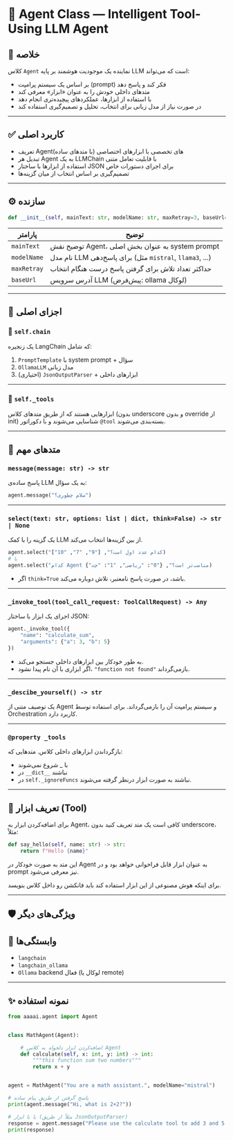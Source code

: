 # 🧠 Agent Class — Intelligent Tool-Using LLM Agent

## 📘 خلاصه

کلاس `Agent` نماینده یک موجودیت هوشمند بر پایه LLM است که می‌تواند:

* بر اساس یک سیستم پرامپت (prompt) فکر کند و پاسخ دهد
* متدهای داخلی خودش را به عنوان «ابزار» معرفی کند
* با استفاده از ابزارها، عملکردهای پیچیده‌تری انجام دهد
* در صورت نیاز از مدل زبانی برای انتخاب، تحلیل و تصمیم‌گیری استفاده کند

---

## ✅ کاربرد اصلی

* تعریف Agentهای تخصصی با ابزارهای اختصاصی (با متدهای ساده)
* تبدیل هر Agent به یک LLMChain با قابلیت تعامل متنی
* استفاده از ابزارها با ساختار JSON برای اجرای دستورات خاص
* تصمیم‌گیری بر اساس انتخاب از میان گزینه‌ها

---

## ⚙️ سازنده

```python
def __init__(self, mainText: str, modelName: str, maxRetray=3, baseUrl="http://localhost:11434")
```

| پارامتر     | توضیح                                                    |
| ----------- | -------------------------------------------------------- |
| `mainText`  | توضیح نقش Agent، به عنوان بخش اصلی system prompt         |
| `modelName` | نام مدل LLM برای پاسخ‌دهی (مثل `mistral`, `llama3`, ...) |
| `maxRetray` | حداکثر تعداد تلاش برای گرفتن پاسخ درست هنگام انتخاب      |
| `baseUrl`   | آدرس سرویس LLM (پیش‌فرض: ollama لوکال)                   |

---

## 🧩 اجزای اصلی

### 🔸 `self.chain`

یک زنجیره LangChain که شامل:

1. `PromptTemplate` با system prompt + سؤال
2. `OllamaLLM` مدل زبانی
3. (اختیاری) `JsonOutputParser` + ابزارهای داخلی

---

### 🔸 `self._tools`

ابزارهایی هستند که از طریق متدهای کلاس (بدون underscore و بدون override از init) شناسایی می‌شوند و با دکوراتور `@tool` بسته‌بندی می‌شوند.

---

## 🔧 متدهای مهم

### `message(message: str) -> str`

پاسخ ساده‌ی LLM به یک سؤال:

```python
agent.message("سلام چطوری؟")
```

---

### `select(text: str, options: list | dict, think=False) -> str | None`

یک گزینه را با کمک LLM از بین گزینه‌ها انتخاب می‌کند.

```python
agent.select("کدام عدد اول است؟", ["9", "7", "10"])
# یا
agent.select("کدام Agent مناسب‌تر است؟", {"0": "ریاضی", "1": "چت"})
```

* اگر `think=True` باشد، در صورت پاسخ نامعتبر، تلاش دوباره می‌کند.

---

### `_invoke_tool(tool_call_request: ToolCallRequest) -> Any`

اجرای یک ابزار با ساختار JSON:

```python
agent._invoke_tool({
    "name": "calculate_sum",
    "arguments": {"a": 3, "b": 5}
})
```

* به طور خودکار بین ابزارهای داخلی جستجو می‌کند.
* اگر ابزاری با آن نام پیدا نشود، `"function not found"` بازمی‌گرداند.

---

### `_descibe_yourself() -> str`

یک توصیف متنی از Agent و سیستم پرامپت آن را بازمی‌گرداند. برای استفاده توسط Orchestration کاربرد دارد.

---

### `@property _tools`

بازگرداندن ابزارهای داخلی کلاس. متدهایی که:

* با \_ شروع نمی‌شوند
* در `__dict__` نباشند
* در `self._ignoreFuncs` نباشند
  به صورت ابزار درنظر گرفته می‌شوند.

---

## 🧪 تعریف ابزار (Tool)

برای اضافه‌کردن ابزار به Agent، کافی است یک متد تعریف کنید بدون underscore، مثلاً:

```python
def say_hello(self, name: str) -> str:
    return f"Hello {name}"
```

این متد به صورت خودکار در Agent به عنوان ابزار قابل فراخوانی خواهد بود و در prompt نیز معرفی می‌شود.

برای اینکه هوش مصنوعی از این ابزار استفاده کند باید فانکشن رو داخل کلاس بنویسد.

---

## 🛡️ ویژگی‌های دیگر


## 📎 وابستگی‌ها

* `langchain`
* `langchain_ollama`
* `Ollama` backend فعال (لوکال یا remote)

---

## ✨ نمونه استفاده

```python
from aaaai.agent import Agent


class MathAgent(Agent):

    # اضافه‌کردن ابزار دلخواه به کلاس Agent
    def calculate(self, x: int, y: int) -> int:
        """this function sum two numbers"""
        return x + y


agent = MathAgent("You are a math assistant.", modelName="mistral")

# پاسخ گرفتن از طریق پیام ساده
print(agent.message("Hi, what is 2+2?"))

# یا با ابزار (مثلاً از طریق JsonOutputParser)
response = agent.message("Please use the calculate tool to add 3 and 5.")
print(response)
```

